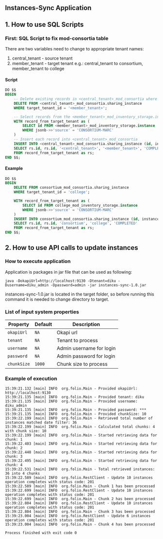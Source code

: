 ## Instances-Sync Application

## 1. How to use SQL Scripts

### First: SQL Script to fix mod-consortia table
There are two variables need to change to appropriate tenant names:
1. central_tenant - source tenant
2. member_tenant - target tenant
e.g.: central_tenant to consortium, member_tenant to college
 
#### Script
```sql
DO $$
BEGIN
    -- Delete existing records in <central_tenant>_mod_consortia where target_tenant_id matches the target tenant
    DELETE FROM <central_tenant>_mod_consortia.sharing_instance
    WHERE target_tenant_id = '<member_tenant>';

    -- Select records from the <member_tenant>_mod_inventory_storage.instance table where the "source" is 'CONSORTIUM-MARC'
    WITH record_from_target_tenant as (
        SELECT id FROM <member_tenant>_mod_inventory_storage.instance
        WHERE jsonb->>'source' = 'CONSORTIUM-MARC'
    )
    -- Insert each record into <central_tenant>_mod_consortia
    INSERT INTO <central_tenant>_mod_consortia.sharing_instance (id, instance_id, source_tenant_id, target_tenant_id, status)
    SELECT rs.id, rs.id, '<central_tenant>', '<member_tenant>', 'COMPLETED'
    FROM record_from_target_tenant as rs;
END $$;

```

#### Example

```sql
DO $$
BEGIN
    DELETE FROM consortium_mod_consortia.sharing_instance
    WHERE target_tenant_id = 'college';

    WITH record_from_target_tenant as (
        SELECT id FROM college_mod_inventory_storage.instance
        WHERE jsonb->>'source' = 'CONSORTIUM-MARC'
    )
    INSERT INTO consortium_mod_consortia.sharing_instance (id, instance_id, source_tenant_id, target_tenant_id, status)
    SELECT rs.id, rs.id, 'consortium', 'college', 'COMPLETED'
    FROM record_from_target_tenant as rs;
END $$;
```

## 2. How to use API calls to update instances
### How to execute application
Application is packages in jar file that can be used as following:
```shell
java -DokapiUrl=http://localhost:9130 -Dtenant=diku -Dusername=diku_admin -Dpassword=admin -jar instances-sync-1.0.jar
```
instances-sync-1.0.jar is located in the target folder, so before running this command it is needed to change directory to target.

### List of input system properties

| Property                        | Default | Description              |
|---------------------------------|---------|--------------------------|
| `okapiUrl`                      | `NA`    | Okapi url                |
| `tenant`                        | `NA`    | Tenant to process        |
| `username`                      | `NA`    | Admin username for login |
| `password`                      | `NA`    | Admin password for login |
| `chunkSize`                     | `1000`  | Chunk size to process    |

### Example of execution
```
15:39:21.132 [main] INFO  org.folio.Main - Provided okapiUrl: http://localhost:9130
15:39:21.135 [main] INFO  org.folio.Main - Provided tenant: diku
15:39:21.135 [main] INFO  org.folio.Main - Provided username: diku_admin
15:39:21.135 [main] INFO  org.folio.Main - Provided password: ***
15:39:21.135 [main] INFO  org.folio.Main - Provided chunkSize: 10
15:39:22.199 [main] INFO  org.folio.Main - Retrieved total number of instances matched date filter: 36
15:39:22.199 [main] INFO  org.folio.Main - Calculated total chunks: 4 with chunk size: 10
15:39:22.199 [main] INFO  org.folio.Main - Started retrieving data for chunk: 1
15:39:22.403 [main] INFO  org.folio.Main - Started retrieving data for chunk: 2
15:39:22.448 [main] INFO  org.folio.Main - Started retrieving data for chunk: 3
15:39:22.495 [main] INFO  org.folio.Main - Started retrieving data for chunk: 4
15:39:22.531 [main] INFO  org.folio.Main - Total retrieved instances: 36 into 4 chunks
15:39:22.589 [main] INFO  org.folio.RestClient - Update 10 instances operation completes with status code: 201
15:39:22.589 [main] INFO  org.folio.Main - Chunk 1 has been processed
15:39:22.699 [main] INFO  org.folio.RestClient - Update 10 instances operation completes with status code: 201
15:39:22.699 [main] INFO  org.folio.Main - Chunk 2 has been processed
15:39:22.804 [main] INFO  org.folio.RestClient - Update 10 instances operation completes with status code: 201
15:39:22.804 [main] INFO  org.folio.Main - Chunk 3 has been processed
15:39:23.004 [main] INFO  org.folio.RestClient - Update 6 instances operation completes with status code: 201
15:39:23.004 [main] INFO  org.folio.Main - Chunk 4 has been processed

Process finished with exit code 0

```